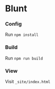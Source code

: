 # Blunt

### Config
Run `npm install`

### Build
Run `npm run build`

### View
Visit `_site/index.html`
